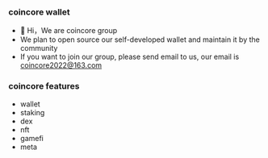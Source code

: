 ### coincore wallet

- 👋 Hi，We are coincore group
- We plan to open source our self-developed wallet and maintain it by the community
- If you want to join our group, please send email to us, our email is coincore2022@163.com

### coincore features

- wallet 
- staking
- dex
- nft
- gamefi
- meta


